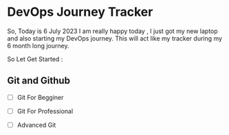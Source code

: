 # DevOps Journey Tracker

So, Today is 6 July 2023 I am really happy today , I just got my new  laptop and also starting my DevOps journey. This will act like  my tracker during my
6 month long journey.

So Let Get Started : 

## Git and Github

- [ ] Git For Begginer
- [ ] Git For Professional
- [ ] Advanced Git

